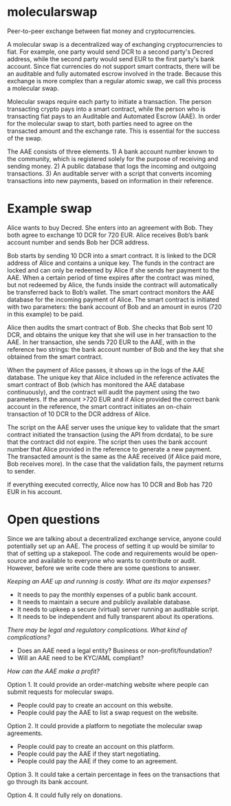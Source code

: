 # molecularswap
Peer-to-peer exchange between fiat money and cryptocurrencies.

A molecular swap is a decentralized way of exchanging cryptocurrencies to fiat. For example, one party would send DCR to a second party's Decred address, while the second party would send EUR to the first party's bank account. Since fiat currencies do not support smart contracts, there will be an auditable and fully automated escrow involved in the trade. Because this exchange is more complex than a regular atomic swap, we call this process a molecular swap.

Molecular swaps require each party to initiate a transaction. The person transacting crypto pays into a smart contract, while the person who is transacting fiat pays to an Auditable and Automated Escrow (AAE). In order for the molecular swap to start, both parties need to agree on the transacted amount and the exchange rate. This is essential for the success of the swap.

The AAE consists of three elements. 1) A bank account number known to the community, which is registered solely for the purpose of receiving and sending money. 2) A public database that logs the incoming and outgoing transactions. 3) An auditable server with a script that converts incoming transactions into new payments, based on information in their reference.

# Example swap
Alice wants to buy Decred. She enters into an agreement with Bob. They both agree to exchange 10 DCR for 720 EUR. Alice receives Bob’s bank account number and sends Bob her DCR address. 

Bob starts by sending 10 DCR into a smart contract. It is linked to the DCR address of Alice and contains a unique key. The funds in the contract are locked and can only be redeemed by Alice if she sends her payment to the AAE. When a certain period of time expires after the contract was mined, but not redeemed by Alice, the funds inside the contract will automatically be transferred back to Bob’s wallet. The smart contract monitors the AAE database for the incoming payment of Alice. The smart contract is initiated with two parameters: the bank account of Bob and an amount in euros (720 in this example) to be paid.

Alice then audits the smart contract of Bob. She checks that Bob sent 10 DCR, and obtains the unique key that she will use in her transaction to the AAE. In her transaction, she sends 720 EUR to the AAE, with in the reference two strings: the bank account number of Bob and the key that she obtained from the smart contract. 

When the payment of Alice passes, it shows up in the logs of the AAE database. The unique key that Alice included in the reference activates the smart contract of Bob (which has monitored the AAE database continuously), and the contract will audit the payment using the two parameters. If the amount >720 EUR and if Alice provided the correct bank account in the reference, the smart contract initiates an on-chain transaction of 10 DCR to the DCR address of Alice.

The script on the AAE server uses the unique key to validate that the smart contract initiated the transaction (using the API from dcrdata), to be sure that the contract did not expire. The script then uses the bank account number that Alice provided in the reference to generate a new payment. The transacted amount is the same as the AAE received (if Alice paid more, Bob receives more). In the case that the validation fails, the payment returns to sender.

If everything executed correctly, Alice now has 10 DCR and Bob has 720 EUR in his account. 

# Open questions
Since we are talking about a decentralized exchange service, anyone could potentially set up an AAE. The process of setting it up would be similar to that of setting up a stakepool. The code and requirements would be open-source and available to everyone who wants to contribute or audit. However, before we write code there are some questions to answer.


*Keeping an AAE up and running is costly. What are its major expenses?*
* It needs to pay the monthly expenses of a public bank account.
* It needs to maintain a secure and publicly available database. 
* It needs to upkeep a secure (virtual) server running an auditable script.
* It needs to be independent and fully transparent about its operations. 


*There may be legal and regulatory complications. What kind of complications?*
* Does an AAE need a legal entity? Business or non-profit/foundation? 
* Will an AAE need to be KYC/AML compliant?


*How can the AAE make a profit?* 

Option 1. It could provide an order-matching website where people can submit requests for molecular swaps. 
* People could pay to create an account on this website.
* People could pay the AAE to list a swap request on the website.

Option 2. It could provide a platform to negotiate the molecular swap agreements.
* People could pay to create an account on this platform.
* People could pay the AAE if they start negotiating.
* People could pay the AAE if they come to an agreement.

Option 3. It could take a certain percentage in fees on the transactions that go through its bank account.

Option 4. It could fully rely on donations.
